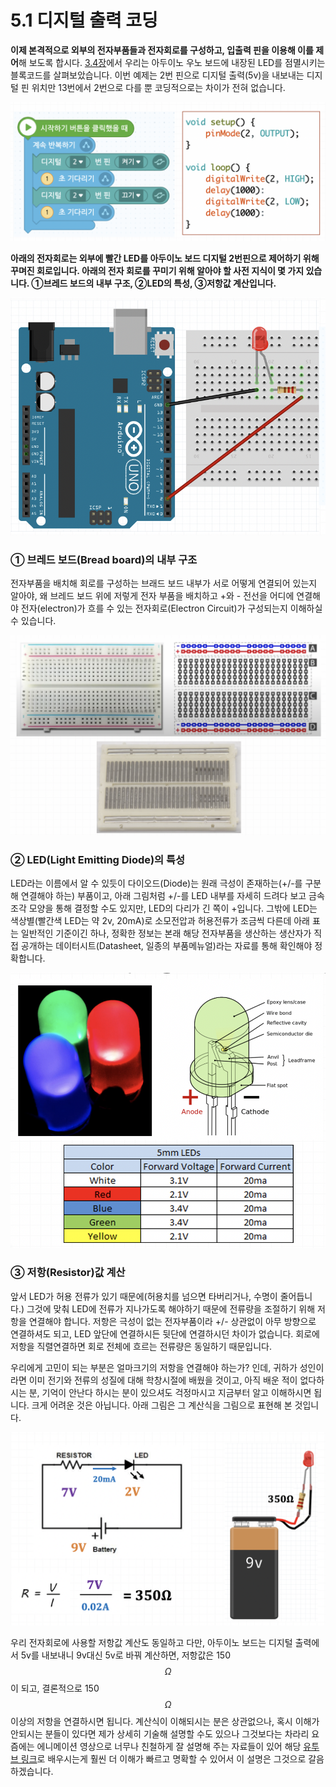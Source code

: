 # 5.1 디지털 출력 코딩

**이제 본격적으로 외부의 전자부품들과 전자회로를 구성하고, 입출력 핀을 이용해 이를 제어**해 보도록 합시다. [3.4장](../coding_start/hello-world.md)에서 우리는 아두이노 우노 보드에 내장된 LED를 점멸시키는 블록코드를 살펴보았습니다. 이번 예제는 2번 핀으로 디지털 출력\(5v\)을 내보내는 디지털 핀 위치만 13번에서 2번으로 다를 뿐 코딩적으로는 차이가 전혀 없습니다. 

![](../.gitbook/assets/image%20%2812%29.png)

**아래의 전자회로는 외부에 빨간 LED를  아두이노 보드 디지털 2번핀으로 제어하기 위해 꾸며진 회로입니다. 아래의 전자 회로를 꾸미기 위해 알아야 할 사전 지식이 몇 가지 있습니다. ①브레드 보드의 내부 구조, ②LED의 특성, ③저항값 계산입니다.** 

![](../.gitbook/assets/image%20%288%29.png)

### ① 브레드 보드\(Bread board\)의 내부 구조

전자부품을 배치해 회로를 구성하는 브래드 보드 내부가 서로 어떻게 연결되어 있는지 알아야, 왜 브레드 보드 위에 저렇게 전자 부품을 배치하고 +와 - 전선을 어디에 연결해야 전자\(electron\)가 흐를 수 있는 전자회로\(Electron Circuit\)가 구성되는지 이해하실 수 있습니다. 

![](../.gitbook/assets/image%20%284%29.png)

### ② LED\(Light Emitting Diode\)의 특성

LED라는 이름에서 알 수 있듯이 다이오드\(Diode\)는 원래 극성이 존재하는\(+/-를 구분해 연결해야 하는\) 부품이고, 아래 그림처럼 +/-를 LED 내부를 자세히 드려다 보고 금속조각 모양을 통해 결정할 수도 있지만, LED의 다리가 긴 쪽이 +입니다. 그밖에 LED는 색상별\(빨간색 LED는 약 2v, 20mA\)로 소모전압과 허용전류가 조금씩 다른데 아래 표는 일반적인 기준이긴 하나, 정확한 정보는 본래 해당 전자부품을 생산하는 생산자가 직접 공개하는 데이터시트\(Datasheet, 일종의 부품메뉴얼\)라는 자료를 통해 확인해야 정확합니다.

![](../.gitbook/assets/image%20%282%29.png)

### ③ 저항\(Resistor\)값 계산

앞서 LED가 허용 전류가 있기 때문에\(허용치를 넘으면 타버리거나, 수명이 줄어듭니다.\)  그것에 맞춰 LED에 전류가 지나가도록 해야하기 때문에 전류량을 조절하기 위해 저항을 연결해야 합니다. 저항은 극성이 없는 전자부품이라 +/- 상관없이 아무 방향으로 연결하셔도 되고, LED 앞단에 연결하시든 뒷단에 연결하시던 차이가 없습니다. 회로에 저항을 직렬연결하면 회로 전체에 흐르는 전류량은 동일하기 때문입니다.

우리에게 고민이 되는 부분은 얼마크기의 저항을 연결해야 하는가? 인데, 귀하가 성인이라면 이미 전기와 전류의 성질에 대해 학창시절에 배웠을 것이고, 아직 배운 적이 없다하시는 분, 기억이 안난다 하시는 분이 있으셔도 걱정마시고 지금부터 알고 이해하시면 됩니다. 크게 어려운 것은 아닙니다. 아래 그림은 그 계산식을 그림으로 표현해 본 것입니다. 

![](../.gitbook/assets/image%20%283%29.png)

우리 전자회로에 사용할 저항값 계산도 동일하고 다만, 아두이노 보드는 디지털 출력에서 5v를 내보내니 9v대신 5v로 바꿔 계산하면, 저항값은 150$$\Omega$$이 되고, 결론적으로 150$$\Omega$$이상의 저항을 연결하시면 됩니다. 계산식이 이해되시는 분은 상관없으나, 혹시 이해가 안되시는 분들이 있다면 제가 상세히 기술해 설명할 수도 있으나 그것보다는  차라리 요즘에는 에니메이션 영상으로 너무나 친철하게 잘 설명해 주는 자료들이 있어 해당 [유투브 링크](https://youtu.be/CQlwmrqhSas)로 배우시는게 훨씬 더 이해가 빠르고 명확할 수 있어서 이 설명은 그것으로 갈음하겠습니다.

